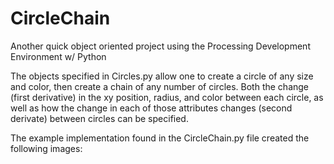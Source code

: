 # CircleChain
Another quick object oriented project using the Processing Development Environment w/ Python

The objects specified in Circles.py allow one to create a circle of any size and color, then create 
a chain of any number of circles.  Both the change (first derivative) in the xy position, radius, and color between each 
circle, as well as how the change in each of those attributes changes (second derivate) between circles can be 
specified.

The example implementation found in the CircleChain.py file created the following images:

 
